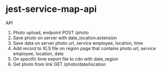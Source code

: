 # jest-service-map-api

API

1. Photo upload, endpoint POST /photo
3. Save photo on server with date_location.extension
4. Save data on server photo url, service employee, location, time
5. Add record to XLS file on region page that contains photo url, service employee, location, date
6. On specific time export file to cdn with date_region
7. Get photo from link GET /photo/date/location
